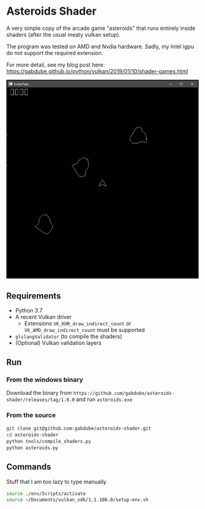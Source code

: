 # Asteroids Shader

A very simple copy of the arcade game "asteroids" that runs entirely inside shaders (after the usual meaty vulkan setup).

The program was tested on AMD and Nvdia hardware. Sadly, my Intel igpu do not support the required extension.

For more detail, see my blog post here: <https://gabdube.github.io/python/vulkan/2019/01/10/shader-games.html>

![Image](/img/img.png "Image")  

## Requirements

* Python 3.7
* A recent Vulkan driver
  * Extensions `VK_KHR_draw_indirect_count` or `VK_AMD_draw_indirect_count` must be supported
* `glslangValidator` (to compile the shaders)
* (Optional) Vulkan validation layers

## Run

### From the windows binary

Download the binary from `https://github.com/gabdube/asteroids-shader/releases/tag/1.0.0` and run `asteroids.exe`

### From the source

```sh
git clone git@github.com:gabdube/asteroids-shader.git
cd asteroids-shader
python tools/compile_shaders.py
python asteroids.py
```

## Commands

Stuff that I am too lazy to type manually

```sh
source ./env/Scripts/activate
source ~/Documents/vulkan_sdk/1.1.106.0/setup-env.sh
```

